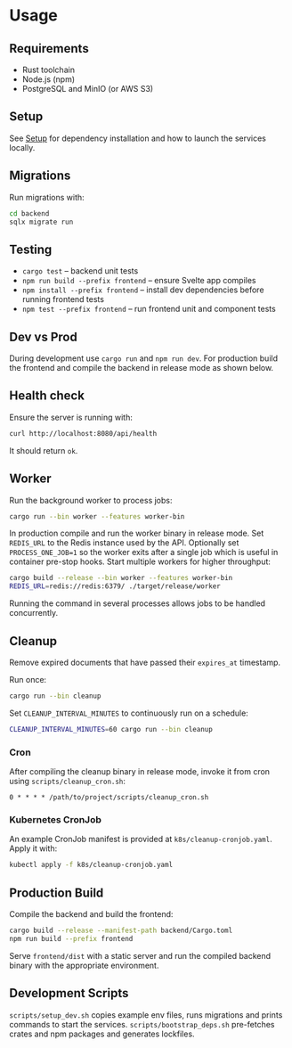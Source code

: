 # Usage

## Requirements
- Rust toolchain
- Node.js (npm)
- PostgreSQL and MinIO (or AWS S3)

## Setup
See [Setup](Setup.md) for dependency installation and how to launch the services locally.

## Migrations
Run migrations with:
```bash
cd backend
sqlx migrate run
```

## Testing
- `cargo test` – backend unit tests
- `npm run build --prefix frontend` – ensure Svelte app compiles
- `npm install --prefix frontend` – install dev dependencies before running frontend tests
- `npm test --prefix frontend` – run frontend unit and component tests

## Dev vs Prod
During development use `cargo run` and `npm run dev`.
For production build the frontend and compile the backend in release mode as shown below.

## Health check
Ensure the server is running with:
```bash
curl http://localhost:8080/api/health
```
It should return `ok`.

## Worker
Run the background worker to process jobs:
```bash
cargo run --bin worker --features worker-bin
```

In production compile and run the worker binary in release mode. Set
`REDIS_URL` to the Redis instance used by the API. Optionally set
`PROCESS_ONE_JOB=1` so the worker exits after a single job which is useful in
container pre-stop hooks. Start multiple workers for higher throughput:
```bash
cargo build --release --bin worker --features worker-bin
REDIS_URL=redis://redis:6379/ ./target/release/worker
```
Running the command in several processes allows jobs to be handled concurrently.

## Cleanup
Remove expired documents that have passed their `expires_at` timestamp.

Run once:
```bash
cargo run --bin cleanup
```

Set `CLEANUP_INTERVAL_MINUTES` to continuously run on a schedule:
```bash
CLEANUP_INTERVAL_MINUTES=60 cargo run --bin cleanup
```

### Cron
After compiling the cleanup binary in release mode, invoke it from cron using `scripts/cleanup_cron.sh`:
```
0 * * * * /path/to/project/scripts/cleanup_cron.sh
```

### Kubernetes CronJob
An example CronJob manifest is provided at `k8s/cleanup-cronjob.yaml`.
Apply it with:
```bash
kubectl apply -f k8s/cleanup-cronjob.yaml
```

## Production Build
Compile the backend and build the frontend:
```bash
cargo build --release --manifest-path backend/Cargo.toml
npm run build --prefix frontend
```
Serve `frontend/dist` with a static server and run the compiled backend binary with the appropriate environment.

## Development Scripts
`scripts/setup_dev.sh` copies example env files, runs migrations and prints commands to start the services.
`scripts/bootstrap_deps.sh` pre-fetches crates and npm packages and generates lockfiles.
